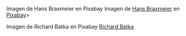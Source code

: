 Imagen de Hans Braxmeier en Pixabay
Imagen de <a href="https://pixabay.com/es/users/hans-2/?utm_source=link-attribution&amp;utm_medium=referral&amp;utm_campaign=image&amp;utm_content=1260646">Hans Braxmeier</a> en <a href="https://pixabay.com/es/?utm_source=link-attribution&amp;utm_medium=referral&amp;utm_campaign=image&amp;utm_content=1260646">Pixabay</a>>

Imagen de Richard Batka en Pixabay
<a href="https://pixabay.com/es/users/wisetraveller-2490699/?utm_source=link-attribution&amp;utm_medium=referral&amp;utm_campaign=image&amp;utm_content=4392017">Richard Batka</a>